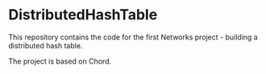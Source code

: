 # DistributedHashTable
This repository contains the code for the first Networks project - building a distributed hash table.

The project is based on Chord.